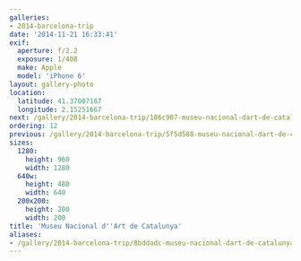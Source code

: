 ```yaml
---
galleries:
- 2014-barcelona-trip
date: '2014-11-21 16:33:41'
exif:
  aperture: f/2.2
  exposure: 1/408
  make: Apple
  model: 'iPhone 6'
layout: gallery-photo
location:
  latitude: 41.37007167
  longitude: 2.15251667
next: /gallery/2014-barcelona-trip/106c907-museu-nacional-dart-de-catalunya
ordering: 12
previous: /gallery/2014-barcelona-trip/5f5d588-museu-nacional-dart-de-catalunya
sizes:
  1280:
    height: 960
    width: 1280
  640w:
    height: 480
    width: 640
  200x200:
    height: 200
    width: 200
title: 'Museu Nacional d''Art de Catalunya'
aliases:
- /gallery/2014-barcelona-trip/8bddadc-museu-nacional-dart-de-catalunya.html
---
```

